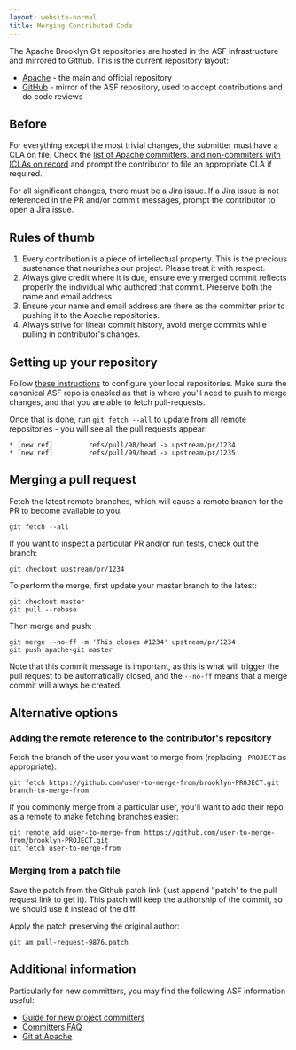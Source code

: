 ```yaml
---
layout: website-normal
title: Merging Contributed Code
---
```


The Apache Brooklyn Git repositories are hosted in the ASF infrastructure and mirrored to Github. This is the current
repository layout:

- [Apache](https://gitbox.apache.org/repos/asf?s=brooklyn) - the main and official repository
- [GitHub](https://github.com/apache/brooklyn) - mirror of the ASF repository, used to accept contributions
  and do code reviews


Before
------

For everything except the most trivial changes, the submitter must have a CLA on file. Check the [list of Apache
committers, and non-commiters with ICLAs on record](https://people.apache.org/committer-index.html) and prompt the
contributor to file an appropriate CLA if required.

For all significant changes, there must be a Jira issue. If a Jira issue is not referenced in the PR and/or commit
messages, prompt the contributor to open a Jira issue.


Rules of thumb
--------------

1. Every contribution is a piece of intellectual property.  This is the precious sustenance that nourishes our
   project.  Please treat it with respect.
2. Always give credit where it is due, ensure every merged commit reflects properly the individual who authored that
   commit.  Preserve both the name and email address.
3. Ensure your name and email address are there as the committer prior to pushing it to the Apache repositories.
4. Always strive for linear commit history, avoid merge commits while pulling in contributor's changes.


Setting up your repository
--------------------------

Follow [these instructions](../code/git-more.html) to configure your local repositories.
Make sure the canonical ASF repo is enabled as that is where you'll need to push to merge changes,
and that you are able to fetch pull-requests.

Once that is done, run `git fetch --all` to update from all remote repositories - you will see all the pull requests appear:

    * [new ref]         refs/pull/98/head -> upstream/pr/1234
    * [new ref]         refs/pull/99/head -> upstream/pr/1235


Merging a pull request
----------------------

Fetch the latest remote branches, which will cause a remote branch for the PR to become available to you.

    git fetch --all

If you want to inspect a particular PR and/or run tests, check out the branch:

    git checkout upstream/pr/1234

To perform the merge, first update your master branch to the latest:

    git checkout master
    git pull --rebase

Then merge and push:

    git merge --no-ff -m 'This closes #1234' upstream/pr/1234
    git push apache-git master

Note that this commit message is important, as this is what will trigger the
pull request to be automatically closed, and the `--no-ff` means that a merge
commit will always be created.


Alternative options
-------------------

### Adding the remote reference to the contributor's repository

Fetch the branch of the user you want to merge from (replacing `-PROJECT` as appropriate):

    git fetch https://github.com/user-to-merge-from/brooklyn-PROJECT.git branch-to-merge-from

If you commonly merge from a particular user, you'll want to add their repo as a remote to make fetching branches easier:

    git remote add user-to-merge-from https://github.com/user-to-merge-from/brooklyn-PROJECT.git
    git fetch user-to-merge-from


### Merging from a patch file

Save the patch from the Github patch link (just append '.patch' to the pull request link to get it). This patch will
keep the authorship of the commit, so we should use it instead of the diff.

Apply the patch preserving the original author:

    git am pull-request-9876.patch


Additional information
----------------------

Particularly for new committers, you may find the following ASF information useful:

* [Guide for new project committers](https://www.apache.org/dev/new-committers-guide.html)
* [Committers FAQ](https://www.apache.org/dev/committers.html)
* [Git at Apache](https://gitbox.apache.org/)

